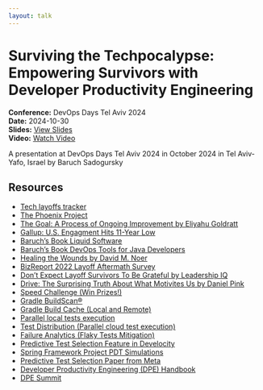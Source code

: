 ```yaml
---
layout: talk
---
```


# Surviving the Techpocalypse: Empowering Survivors with Developer Productivity Engineering

**Conference:** DevOps Days Tel Aviv 2024  
**Date:** 2024-10-30  
**Slides:** [View Slides](https://drive.google.com/file/d/1mpy8Fz-GShWNjvLJeWQ8khEub3SFt1Vq/view)  
**Video:** [Watch Video](https://www.youtube.com/watch?v=r1ql1RNYa94)  

A presentation at DevOps Days Tel Aviv 2024  in
                    October 2024 in
                    Tel Aviv-Yafo, Israel by 
                    Baruch Sadogursky

## Resources

- [Tech layoffs tracker](https://layoffs.fyi/)
- [The Phoenix Project](https://itrevolution.com/product/the-phoenix-project/)
- [The Goal: A Process of Ongoing Improvement by Eliyahu Goldratt](https://amzn.to/4f2PrHn)
- [Gallup: U.S. Engagment Hits 11-Year Low](https://www.gallup.com/workplace/643286/engagement-hits-11-year-low.aspx)
- [Baruch’s Book Liquid Software](https://amzn.to/47AoDug)
- [Baruch’s Book DevOps Tools for Java Developers](https://amzn.to/3OWsgTP)
- [Healing the Wounds by David M. Noer](https://amzn.to/3SdMOIU)
- [BizReport 2022 Layoff Aftermath Survey](https://www.bizreport.com/layoff-aftermath-survey-2022/)
- [Don’t Expect Layoff Survivors To Be Grateful by Leadership IQ](https://www.leadershipiq.com/blogs/leadershipiq/29062401-dont-expect-layoff-survivors-to-be-grateful)
- [Drive: The Surprising Truth About What Motivites Us by Daniel Pink](https://www.danpink.com/books/drive/)
- [Speed Challenge (Win Prizes!)](https://gradle.com/gradle-enterprise-solutions/management-reporting-and-insights/)
- [Gradle BuildScan®](https://scans.gradle.com/)
- [Gradle Build Cache (Local and Remote)](https://docs.gradle.org/current/userguide/build_cache.html)
- [Parallel local tests execution](https://docs.gradle.org/current/userguide/performance.html#parallel_execution)
- [Test Distribution (Parallel cloud test execution)](https://gradle.com/gradle-enterprise-solutions/test-distribution/)
- [Failure Analytics (Flaky Tests Mitigation)](https://gradle.com/gradle-enterprise-solutions/failure-analytics/)
- [Predictive Test Selection Feature in Develocity](https://gradle.com/gradle-enterprise-solutions/predictive-test-selection/)
- [Spring Framework Project PDT Simulations](https://ge.spring.io/scans/test-selection?predictive-test-selection.view=simulator&search.timeZoneId=America%2FToronto#)
- [Predictive Test Selection Paper from Meta](https://research.facebook.com/publications/predictive-test-selection/)
- [Developer Productivity Engineering (DPE) Handbook](https://gradle.com/developer-productivity-engineering/handbook/)
- [DPE Summit](https://dpesummit.com/)

<!-- Source: https://speaking.jbaru.ch/UrWlWU/surviving-the-techpocalypse-empowering-survivors-with-developer-productivity-engineering -->
